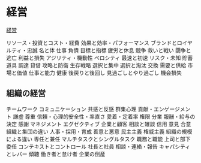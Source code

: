 # 経営

[経営](/misc/経営.md)

リソース・投資とコスト・経費
効果と効率・パフォーマンス
ブランドとロイヤルティ・忠誠
名と体
仕事
負債
目標と指標
疲労と休息
競争
救いと戦い
闘争と逃亡
利益と損失
アジリティ・機動性
ベロシティ
最速と初速
リスク・未知
貯蓄
道具
調達
貸借
攻略と防衛
生存戦略
選択と集中
選択と淘汰
交換
需要と供給
市場と価値
仕事と能力
健康
後戻りと後回し
見過ごしとやり過ごし
機会損失

## 組織の経営

チームワーク
コミュニケーション
共感と反感
群集心理
貢献・エンゲージメント
謙虚
尊重
信頼・心理的安全性・率直さ
愛着・定着率
権限
分業
報酬・給与の決定
感謝
マネジメント
エグゼクティブ
企業と顧客
相談と雑談
信用
意見
合意
組織と集団の違い
人事・採用・育成
善意と悪意
民主主義
権威主義
組織の規模による違い
専任と兼任
マルチタスクとシングルタスク
職務と職能
上司と部下
委任
コンテキストとコントロール
社長と社員
相談・連絡・報告
キャパシティとレバー
傾聴
働き者と怠け者
企業の倒産
